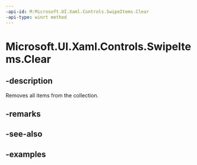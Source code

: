 ```yaml
---
-api-id: M:Microsoft.UI.Xaml.Controls.SwipeItems.Clear
-api-type: winrt method
---
```

<!-- Method syntax.
public void SwipeItems.Clear()
-->

# Microsoft.UI.Xaml.Controls.SwipeItems.Clear


## -description

Removes all items from the collection.


## -remarks


## -see-also


## -examples


